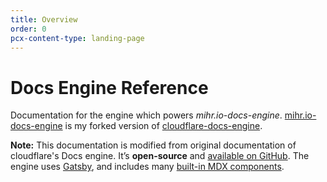 ```yaml
---
title: Overview
order: 0
pcx-content-type: landing-page
---
```


# Docs Engine Reference

Documentation for the engine which powers _mihr.io-docs-engine_. [mihr.io-docs-engine](https://github.com/mihyr/mihr.io-docs-engine) is my forked version of [cloudflare-docs-engine](https://github.com/cloudflare/cloudflare-docs-engine).

<Aside>

__Note:__ This documentation is modified from original documentation of cloudflare's Docs engine. It’s __open-source__ and [available on GitHub](https://github.com/cloudflare/cloudflare-docs-engine). The engine uses [Gatsby](https://www.gatsbyjs.com/), and includes many [built-in MDX components](/reference/markdown).

</Aside>